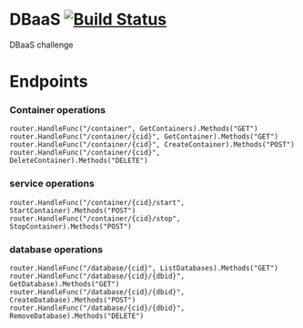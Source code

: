 # DBaaS [![Build Status](https://travis-ci.com/sixtop/DBaaS.svg?branch=master)](https://travis-ci.com/sixtop/DBaaS)
DBaaS challenge 



# Endpoints

### Container operations
	router.HandleFunc("/container", GetContainers).Methods("GET")
	router.HandleFunc("/container/{cid}", GetContainer).Methods("GET")
	router.HandleFunc("/container/{cid}", CreateContainer).Methods("POST")
	router.HandleFunc("/container/{cid}", DeleteContainer).Methods("DELETE")

### service operations
	router.HandleFunc("/container/{cid}/start", StartContainer).Methods("POST")
	router.HandleFunc("/container/{cid}/stop", StopContainer).Methods("POST")

### database operations
	router.HandleFunc("/database/{cid}", ListDatabases).Methods("GET")
	router.HandleFunc("/database/{cid}/{dbid}", GetDatabase).Methods("GET")
	router.HandleFunc("/database/{cid}/{dbid}", CreateDatabase).Methods("POST")
	router.HandleFunc("/database/{cid}/{dbid}", RemoveDatabase).Methods("DELETE")
